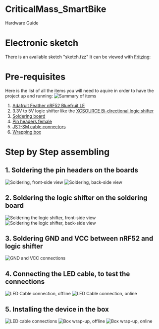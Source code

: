 # CriticalMass_SmartBike
Hardware Guide

# Electronic sketch
There is an available sketch "sketch.fzz"
It can be viewed with <a href="http://fritzing.org/home/">Fritzing</a>:


# Pre-requisites
Here is the list of all the items you will need to aquire in order to have the project up and running:
![](resources/pictures/step1_prerequisites.jpg?raw=true "Summary of items")

1. <a href="https://www.amazon.de/Adafruit-Feather-nRF52-Bluefruit-LE/dp/B071ZSQDSJ/ref=sr_1_1?s=ce-de&ie=UTF8&qid=1530471071&sr=1-1&keywords=bluefruit+nrf52">Adafruit Feather nRF52 Bluefruit LE</a>
2. 3.3V to 5V logic shifter like the
<a href="https://www.amazon.de/XCSOURCE%C2%AE-Logisches-Konverter-Bi-Direktional-TE291/dp/B0148BLZGE/ref=sr_1_1?ie=UTF8&qid=1530466361&sr=8-1&keywords=level+shifter">XCSOURCE Bi-directional logic shifter</a>
3. <a href="https://www.amazon.de/WITTKOWARE-Punktraster-experimentierplatine-100x160x1-35%C2%B5m/dp/B07CHQYSTG/ref=sr_1_1?ie=UTF8&qid=1530471416&sr=8-1&keywords=Leiterplatten+160+x+100">Soldering board</a>
4. <a href="https://www.conrad.de/de/mpe-garry-buchsenleiste-praezision-anzahl-reihen-1-polzahl-je-reihe-36-115-1-036-0-mtf-xs0-1-st-733779.html">Pin headers female</a>
5. <a href="https://www.amazon.de/OneCreation-m%C3%A4nnlicher-weiblicher-LED-Verbindungsst%C3%BCck-Kabel-LED-Streifen-Lampe/dp/B01DA5QB04/ref=sr_1_2?s=diy&ie=UTF8&qid=1530472467&sr=8-2&keywords=jst-sm-anschl%C3%BCssen+3+stift">JST-SM cable connectors</a>
6. <a href="https://www.conrad.de/de/strapubox-mg-2-a-modul-gehaeuse-55-x-36-x-30-abs-grau-1-st-522341.html">Wrapping box</a>

# Step by Step assembling
## 1. Soldering the pin headers on the boards
![](resources/pictures/step2_soldering_front.jpg?raw=true "Soldering, front-side view")
![](resources/pictures/step2_soldering_back.jpg?raw=true "Soldering, back-side view")
## 2. Soldering the logic shifter on the soldering board
![](resources/pictures/step3_soldering_logic_shifter_front.jpg?raw=true "Soldering the logic shifter, front-side view")
![](resources/pictures/step3_soldering_logic_shifter_back.jpg?raw=true "Soldering the logic shifter, back-side view")
## 3. Soldering GND and VCC between nRF52 and logic shifter
![](resources/pictures/step4_soldering_gnd_and_vcc.jpg?raw=true "GND and VCC connections")
## 4. Connecting the LED cable, to test the connections
![](resources/pictures/step5_led_connect_off.jpg?raw=true "LED Cable connection, offline")
![](resources/pictures/step5_led_connect_on.jpg?raw=true "LED Cable connection, online")
## 5. Installing the device in the box
![](resources/pictures/step6_wrapping_connections.jpg?raw=true "LED cable connections")
![](resources/pictures/step6_wrapping_box_off.jpg?raw=true "Box wrap-up, offline")
![](resources/pictures/step6_wrapping_box_on.jpg?raw=true "Box wrap-up, online")
